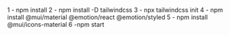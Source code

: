 1 - npm install
2 - npm install -D tailwindcss
3 - npx tailwindcss init
4 - npm install @mui/material @emotion/react @emotion/styled
5 - npm install @mui/icons-material
6 -npm start
